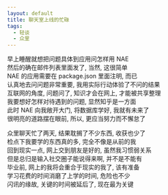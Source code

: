 ```yaml
---
layout: default
title: 聊天室上线的忙碌
tags:
  - 轻谈
  - 众里
---
```

  
早上睡醒就想把问题具体到应用问怎样用 NAE  
然后的确在邮件列表里面发了, 当然, 这很简单  
NAE 的应用需要在 package.json 里面注明, 而已  
认真地去问问题非常重要, 我用实际行动体验了不问的结果  
互联网的角度, 问题问了, 知识才会在网上, 才能被共享整理  
我要想好怎样对待遇到的问题, 显然知乎是一方面  
此时 NAE 向我敞开大门, 将数据库学好, 我就有未来了  
很明亮的道路摆在眼前, 所以, 更应当努力而不懈怠了  
  
众里聊天忙了两天, 结果耽搁了不少东西, 收获也少了  
检点下我要学的东西真的多, 完全不像是从前的我  
回到现实一点, 网上交到朋友是好的, 虽然我习惯弱关系  
但是总归是输入社交圈子能说得来啊, 并不是不能有  
毕业前, 网上的我将会重合于现实的我了, 该有准备  
学习花费的时间消磨了上学的时间, 危险也不少  
闪讯的缘故, 关键的时间被延后了, 现在最为关键  

